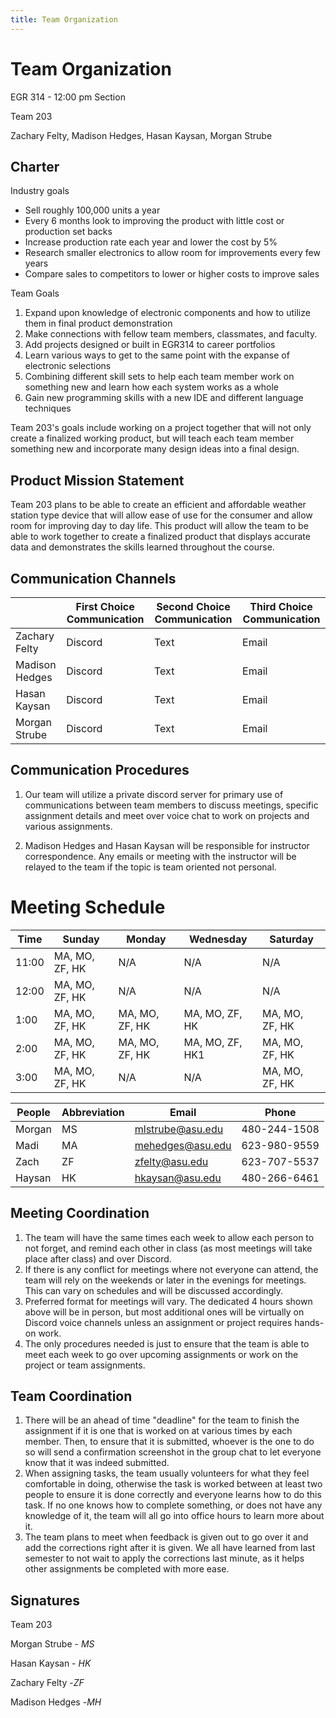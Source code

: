 ```yaml
---
title: Team Organization
---
```


# Team Organization

EGR 314 - 12:00 pm Section

Team 203

Zachary Felty, Madison Hedges, Hasan Kaysan, Morgan Strube

## Charter

Industry goals

- Sell roughly 100,000 units a year
- Every 6 months look to improving the product with little cost or production set backs
- Increase production rate each year and lower the cost by 5%
- Research smaller electronics to allow room for improvements every few years
- Compare sales to competitors to lower or higher costs to improve sales

Team Goals

1. Expand upon knowledge of electronic components and how to utilize them in final product demonstration
2. Make connections with fellow team members, classmates, and faculty.
3. Add projects designed or built in EGR314 to career portfolios
4. Learn various ways to get to the same point with the expanse of electronic selections
5. Combining different skill sets to help each team member work on something new and learn how each system works as a whole
6. Gain new programming skills with a new IDE and different language techniques

Team 203's goals include working on a project together that will not only create a finalized working product, but will teach each team member something new and incorporate many design ideas into a final design.

## Product Mission Statement

Team 203 plans to be able to create an efficient and affordable weather station type device that will allow ease of use for the consumer and allow room for improving day to day life. This product will allow the team to be able to work together to create a finalized product that displays accurate data and demonstrates the skills learned throughout the course.

## Communication Channels

|  | **First Choice Communication** | **Second Choice Communication** | **Third Choice Communication** |
| --- | --- | --- | --- |
| Zachary Felty | Discord | Text | Email |
| Madison Hedges | Discord | Text | Email |
| Hasan Kaysan | Discord | Text | Email |
| Morgan Strube | Discord | Text | Email |

## Communication Procedures

1. Our team will utilize a private discord server for primary use of communications between team members to discuss meetings, specific assignment details and meet over voice chat to work on projects and various assignments.

2. Madison Hedges and Hasan Kaysan will be responsible for instructor correspondence. Any emails or meeting with the instructor will be relayed to the team if the topic is team oriented not personal.

# Meeting Schedule

| **Time** | **Sunday** | **Monday** | **Wednesday** | **Saturday** |
| --- | --- | --- | --- | --- |
| 11:00 | MA, MO, ZF, HK | N/A | N/A | N/A |
| 12:00 | MA, MO, ZF, HK | N/A | N/A | N/A |
| 1:00 | MA, MO, ZF, HK | MA, MO, ZF, HK | MA, MO, ZF, HK | MA, MO, ZF, HK |
| 2:00 | MA, MO, ZF, HK | MA, MO, ZF, HK | MA, MO, ZF, HK1 | MA, MO, ZF, HK |
| 3:00 | MA, MO, ZF, HK | N/A | N/A | MA, MO, ZF, HK |



| **People** | **Abbreviation** | **Email** | **Phone** |
| --- | --- | --- | --- |
| Morgan | MS | mlstrube@asu.edu | 480-244-1508 |
| Madi | MA | mehedges@asu.edu | 623-980-9559 |
| Zach | ZF | zfelty@asu.edu | 623-707-5537 |
| Haysan | HK | hkaysan@asu.edu | 480-266-6461 |

## Meeting Coordination

1. The team will have the same times each week to allow each person to not forget, and remind each other in class (as most meetings will take place after class) and over Discord.
2. If there is any conflict for meetings where not everyone can attend, the team will rely on the weekends or later in the evenings for meetings. This can vary on schedules and will be discussed accordingly.
3. Preferred format for meetings will vary. The dedicated 4 hours shown above will be in person, but most additional ones will be virtually on Discord voice channels unless an assignment or project requires hands-on work.
4. The only procedures needed is just to ensure that the team is able to meet each week to go over upcoming assignments or work on the project or team assignments.

## Team Coordination

1. There will be an ahead of time "deadline" for the team to finish the assignment if it is one that is worked on at various times by each member. Then, to ensure that it is submitted, whoever is the one to do so will send a confirmation screenshot in the group chat to let everyone know that it was indeed submitted.
2. When assigning tasks, the team usually volunteers for what they feel comfortable in doing, otherwise the task is worked between at least two people to ensure it is done correctly and everyone learns how to do this task. If no one knows how to complete something, or does not have any knowledge of it, the team will all go into office hours to learn more about it.
3. The team plans to meet when feedback is given out to go over it and add the corrections right after it is given. We all have learned from last semester to not wait to apply the corrections last minute, as it helps other assignments be completed with more ease.

## Signatures

Team 203

Morgan Strube - _MS_

Hasan Kaysan - _HK_

Zachary Felty -_ZF_

Madison Hedges -_MH_
